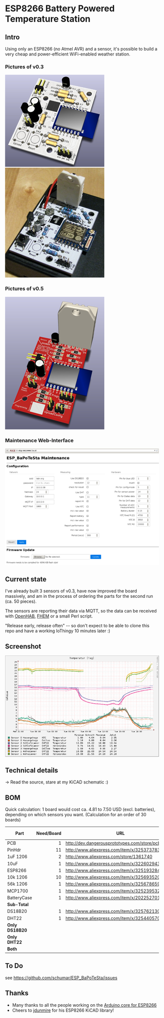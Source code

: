 #  ESP8266 Battery Powered Temperature Station

## Intro

Using only an ESP8266 (no Atmel AVR) and a sensor, it's possible to build a very cheap and power-efficient WiFi-enabled weather station.

### Pictures of v0.3

![BaPoTeSta Board v0.3 Rendering](https://github.com/schumar/ESP_BaPoTeSta/raw/master/docs/ESP_BaPoTeSta.jpg)
![BaPoTeSta Board v0.3 real](https://github.com/schumar/ESP_BaPoTeSta/raw/master/docs/board_v0.3_real.jpg)

### Pictures of v0.5

![BaPoTeSta Board v0.5 Rendering](https://github.com/schumar/ESP_BaPoTeSta/raw/master/docs/board_v0.5_render.jpg)

### Maintenance Web-Interface

![BaPoTeSta Webinterface](https://github.com/schumar/ESP_BaPoTeSta/raw/master/docs/webinterface.png)

## Current state

I've already built 3 sensors of v0.3, have now improved the board massively, and am in the process
of ordering the parts for the second run (ca. 50 pieces).

The sensors are reporting their data via MQTT, so the data can be received with [OpenHAB](http://www.openhab.org/),
[FHEM](http://fhem.de/fhem.html) or a small Perl script.

"Release early, release often" -- so don't expect to be able to clone this repo and have a working IoThingy 10 minutes later :)

## Screenshot

![RRD Graph](https://github.com/schumar/ESP_BaPoTeSta/raw/master/docs/temp-daily.png)

## Technical details

-> Read the source, stare at my KiCAD schematic :)

## BOM

Quick calculation: 1 board would cost ca. 4.81 to 7.50 USD (excl. batteries),
depending on which sensors you want. (Calculation for an order of 30 boards)

Part|Need/Board|URL|per piece|per board
----|---------:|---|----------:|----------:|
PCB|1|http://dev.dangerousprototypes.com/store/pcbs|0.50|0.50
PinHdr|11|http://www.aliexpress.com/item/x/32537378399.html|0.01|0.09
1uF 1206|2|http://www.aliexpress.com/store/1361740|0.03|0.06
10uF|1|http://www.aliexpress.com/item/x/32260294384.html|0.07|0.07
ESP8266|1|http://www.aliexpress.com/item/x/32519328481.html|1.93|1.93
10k 1206|10|http://www.aliexpress.com/item/x/32569352008.html|0.01|0.09
56k 1206|1|http://www.aliexpress.com/item/x/32567865953.html|0.02|0.02
MCP1700|1|http://www.aliexpress.com/item/x/32523953207.html|0.36|0.36
BatteryCase|1|http://www.aliexpress.com/item/x/2022527017.html|1.06|1.06
**Sub-Total**||||**4.18**
DS18B20|1|http://www.aliexpress.com/item/x/32576213069.html|0.63|0.63
DHT22|1|http://www.aliexpress.com/item/x/32544057083.html|2.70|2.70
**Only DS18B20**||||**4.81**
**Only DHT22**||||**6.87**
**Both**||||**7.50**

## To Do

see https://github.com/schumar/ESP_BaPoTeSta/issues

## Thanks

* Many thanks to all the people working on the [Arduino core for ESP8266](https://github.com/esp8266/Arduino)
* Cheers to [jdunmire](https://github.com/jdunmire/kicad-ESP8266) for his ESP8266 KiCAD library!
